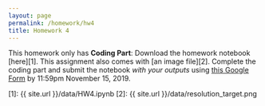 ```yaml
---
layout: page
permalink: /homework/hw4
title: Homework 4
---
```


This homework only has **Coding Part**: Download the homework notebook [here][1]. This assignment also comes with [an image file][2]. Complete the coding part and submit the notebook _with your outputs_ using [this Google Form](TBD) by 11:59pm November 15, 2019.

[1]: {{ site.url }}/data/HW4.ipynb
[2]: {{ site.url }}/data/resolution_target.png
